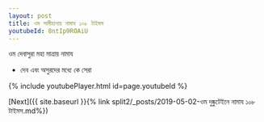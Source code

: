 ```yaml
---
layout: post
title: ওম সামীহানায় নামায ১০৮ টাইমস
youtubeId: 8ntIp9ROAiU
---
```

 
 
 ওম দেবাসুরা মহা মাত্রায় নামায  
 
 -  দেব এবং অসুরদের মধ্যে কে সেরা 
 
  
 
  
 
 
 
 
 
 


{% include youtubePlayer.html id=page.youtubeId %}
 
[Next]({{ site.baseurl }}{% link  split2/_posts/2019-05-02-ওম দুষ্কুটেইনে নামায ১০৮ টাইমস.md%})
 
